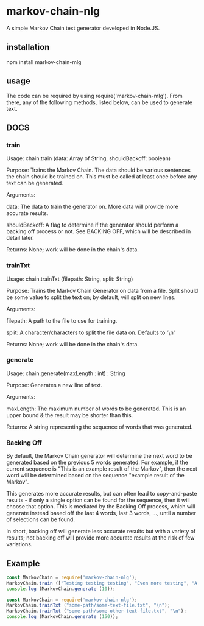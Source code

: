 # markov-chain-nlg
A simple Markov Chain text generator developed in Node.JS.


## installation
npm install markov-chain-mlg

## usage
The code can be required by using require('markov-chain-mlg'). From there, any of the following methods, listed below, can be used to generate text.


## DOCS

### train
  Usage: chain.train (data: Array of String, shouldBackoff: boolean)

  Purpose: Trains the Markov Chain. The data should be various sentences the chain should be trained on. This must be called at least once before any text can be generated.

  Arguments:

  data: The data to train the generator on. More data will provide more accurate results.

  shouldBackoff: A flag to determine if the generator should perform a backing off process or not. See BACKING OFF, which will be described
  in detail later.

  Returns: None; work will be done in the chain's data.

### trainTxt
  Usage: chain.trainTxt (filepath: String, split: String)

  Purpose: Trains the Markov Chain Generator on data from a file. Split should be some value to split the text on; by default, will split on new lines.

  Arguments:

  filepath: A path to the file to use for training.

  split: A character/characters to split the file data on. Defaults to '\n'

  Returns: None; work will be done in the chain's data.

### generate
  Usage: chain.generate(maxLength : int) : String

  Purpose: Generates a new line of text.

  Arguments:

  maxLength: The maximum number of words to be generated. This is an upper bound & the result may be shorter than this.

  Returns: A string representing the sequence of words that was generated.

### Backing Off
  By default, the Markov Chain generator will determine the next word to be generated based on the previous 5 words generated. For example, if the current sequence is "This is an example result of the Markov", then the next word will be determined based on the sequence "example result of the Markov".

  This generates more accurate results, but can often lead to copy-and-paste results - if only a single option can be found for the sequence, then it will choose that option. This is mediated by the Backing Off process, which will generate instead based off the last 4 words, last 3 words, ..., until a number of selections can be found.

  In short, backing off will generate less accurate results but with a variety of results; not backing off will provide more accurate results at the risk of few variations.

## Example
```javascript
const MarkovChain = require('markov-chain-nlg');
MarkovChain.train (["Testing testing testing", "Even more testing", "A final test"], true);
console.log (MarkovChain.generate (10));
```

```javascript
const MarkovChain = require('markov-chain-nlg');
MarkovChain.trainTxt ("some-path/some-text-file.txt", "\n");
MarkovChain.trainTxt ("some-path/some-other-text-file.txt", "\n");
console.log (MarkovChain.generate (150));
```
